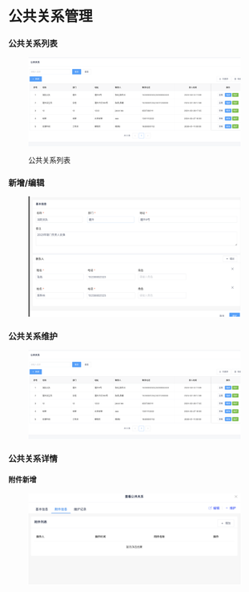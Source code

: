 # 公共关系管理

### 公共关系列表

<figure><img src="../../../.gitbook/assets/image (124).png" alt=""><figcaption><p>公共关系列表</p></figcaption></figure>

### 新增/编辑

<figure><img src="../../../.gitbook/assets/image (127).png" alt=""><figcaption></figcaption></figure>

### 公共关系维护

<figure><img src="../../../.gitbook/assets/image (125).png" alt=""><figcaption></figcaption></figure>

### 公共关系详情

#### 附件新增

<figure><img src="../../../.gitbook/assets/image (126).png" alt=""><figcaption></figcaption></figure>
